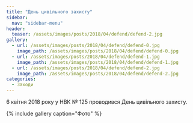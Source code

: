 ```yaml
---
title: "День цивільного захисту"
sidebar:
  nav: "sidebar-menu"
header:
  teaser: /assets/images/posts/2018/04/defend/defend-2.jpg
gallery:
  - url: /assets/images/posts/2018/04/defend/defend-0.jpg
    image_path: /assets/images/posts/2018/04/defend/defend-0.jpg
  - url: /assets/images/posts/2018/04/defend/defend-1.jpg
    image_path: /assets/images/posts/2018/04/defend/defend-1.jpg
  - url: /assets/images/posts/2018/04/defend/defend-2.jpg
    image_path: /assets/images/posts/2018/04/defend/defend-2.jpg
categories:
  - Заходи
---
```


6 квітня 2018 року у НВК № 125 проводився День цивільного захисту.

{% include gallery caption="Фото" %}